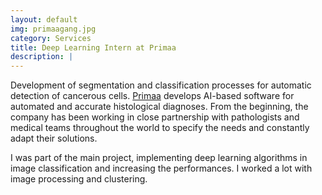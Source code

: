 ```yaml
---
layout: default
img: primaagang.jpg
category: Services
title: Deep Learning Intern at Primaa
description: |
---
```

  Development of segmentation and classification processes for automatic detection of cancerous cells.
  [Primaa](https://www.primaalab.com/) develops AI-based software for automated and accurate histological diagnoses. From the beginning, the company has been working in close partnership with pathologists and medical teams throughout the world to specify the needs and constantly adapt their solutions.

  I was part of the main project, implementing deep learning algorithms in image classification and increasing the performances. I worked a lot with image processing and clustering.

